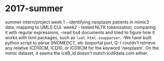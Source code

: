# 2017-summer
summer intern/project 
week 1 - identifying neoplasm patients in mimic3 data, mapping to UMLS CUI. 
week2 - tested NLTK tokenization, comparing it with regular expressions; 
      -read bs4 documents and tried to figure how it works with lxml packages, such as `lxml.html.soupparser`. 
      -We have built python script to parse SNOMEDCT, etc bioportal purl, 
    Q: I couldn't retrieve any relative ICD10CM, ICD10, or ICD9CM for the keyword 'neoplasm'. On the mimic dataset, it seems the icd9_id doesn't match icd9data.com either.
